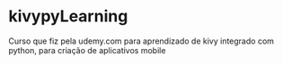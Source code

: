 # kivypyLearning
Curso que fiz pela udemy.com para aprendizado de kivy integrado com python, para criação de aplicativos mobile
